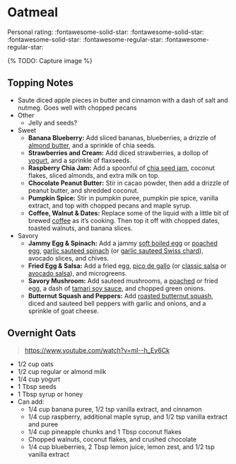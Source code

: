 # Oatmeal

<!-- {cts} rating=3; (User can specify rating on scale of 1-5) -->

Personal rating: :fontawesome-solid-star: :fontawesome-solid-star: :fontawesome-solid-star: :fontawesome-regular-star: :fontawesome-regular-star:

<!-- {cte} -->

<!-- {cts} name_image=None; (User can specify image name) -->

{% TODO: Capture image %}

<!-- {cte} -->

## Topping Notes

- Saute diced apple pieces in butter and cinnamon with a dash of salt and nutmeg. Goes well with chopped pecans
- Other
    - Jelly and seeds?
- Sweet
    - **Banana Blueberry:** Add sliced bananas, blueberries, a drizzle of [almond butter](https://downshiftology.com/how-to-make-homemade-almond-butter/), and a sprinkle of chia seeds.
    - **Strawberries and Cream:** Add diced strawberries, a dollop of [yogurt](https://downshiftology.com/recipes/how-to-make-homemade-yogurt/), and a sprinkle of flaxseeds.
    - **Raspberry Chia Jam:** Add a spoonful of [chia seed jam](https://downshiftology.com/recipes/how-to-make-chia-seed-jam/), coconut flakes, sliced almonds, and extra milk on top.
    - **Chocolate Peanut Butter:** Stir in cacao powder, then add a drizzle of peanut butter, and shredded coconut.
    - **Pumpkin Spice:** Stir in pumpkin puree, pumpkin pie spice, vanilla extract, and top with chopped pecans and maple syrup.
    - **Coffee, Walnut & Dates:** Replace some of the liquid with a little bit of brewed [coffee](https://downshiftology.com/chemex-coffee-brewing/) as it’s cooking. Then top it off with chopped dates, toasted walnuts, and banana slices.
- Savory
    - **Jammy Egg & Spinach:** Add a jammy [soft boiled egg](https://downshiftology.com/recipes/perfect-soft-boiled-hard-boiled-eggs/) or [poached egg](https://downshiftology.com/recipes/poached-eggs/), [garlic sauteed spinach](https://downshiftology.com/recipes/garlic-sauteed-spinach/) (or [garlic sauteed Swiss chard](https://downshiftology.com/recipes/garlic-sauteed-swiss-chard/)), avocado slices, and chives.
    - **Fried Egg & Salsa:** Add a fried egg, [pico de gallo](https://downshiftology.com/recipes/pico-de-gallo/) (or [classic salsa](https://downshiftology.com/recipes/best-salsa-recipe/) or [avocado salsa](https://downshiftology.com/recipes/avocado-salsa/)), and microgreens.
    - **Savory Mushroom:** Add sauteed mushrooms, a [poached](https://downshiftology.com/recipes/poached-eggs/) or fried egg, a dash of [tamari soy sauce](https://downshiftology.com/tamari-vs-soy-sauce-vs-coconut-aminos/), and chopped green onions.
    - **Butternut Squash and Peppers:** Add [roasted butternut squash](https://downshiftology.com/recipes/roasted-butternut-squash-cubes-and-halves/), diced and sauteed bell peppers with garlic and onions, and a sprinkle of goat cheese.

## Overnight Oats

> https://www.youtube.com/watch?v=mI--h_Ey6Ck

- 1/2 cup oats
- 1/2 cup regular or almond milk
- 1/4 cup yogurt
- 1 Tbsp seeds
- 1 Tbsp syrup or honey
- Can add:
    - 1/4 cup banana puree, 1/2 tsp vanilla extract, and cinnamon
    - 1/4 cup raspberry, additional maple syrup, and 1/2 tsp vanilla extract and puree
    - 1/4 cup pineapple chunks and 1 Tbsp coconut flakes
    - Chopped walnuts, coconut flakes, and crushed chocolate
    - 1/4 cup blueberries, 2 Tbsp lemon juice, lemon zest, and 1/2 tsp vanilla extract
